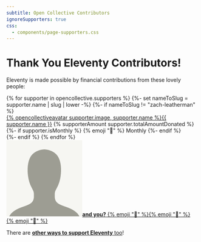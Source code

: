 ```yaml
---
subtitle: Open Collective Contributors
ignoreSupporters: true
css:
  - components/page-supporters.css
---
```

# Thank You Eleventy Contributors!

Eleventy is made possible by financial contributions from these lovely people:

<div class="facepile supporters-facepile fl">
{% for supporter in opencollective.supporters %}
{%- set nameToSlug = supporter.name | slug | lower -%}
{%- if nameToSlug != "zach-leatherman" %}
  <div>
    <a href="{{ supporter.website or supporter.profile }}" class="elv-externalexempt supporters-link" rel="sponsored">{% opencollectiveavatar supporter.image, supporter.name %}{{ supporter.name }}</a>
    <span class="fl fl-inline fl-nowrap">
        <span class="supporters-hearts">{% supporterAmount supporter.totalAmountDonated %}</span>
        {%- if supporter.isMonthly %}
        <span class="supporters-tier">{% emoji "📅" %} Monthly</span>
        {%- endif %}
    </span>
  </div>
{%- endif %}
{% endfor %}
  <div><a href="https://opencollective.com/11ty"><img src="/img/default-avatar.png" alt="Default Avatar Image" loading="lazy" class="avatar"><strong>and you?</strong> {% emoji "🎁" %}{% emoji "🎁" %}{% emoji "🎁" %}</a></div>
</div>

There are <a href="/docs/how-to-support/"><strong>other ways to support Eleventy</strong> too</a>!
